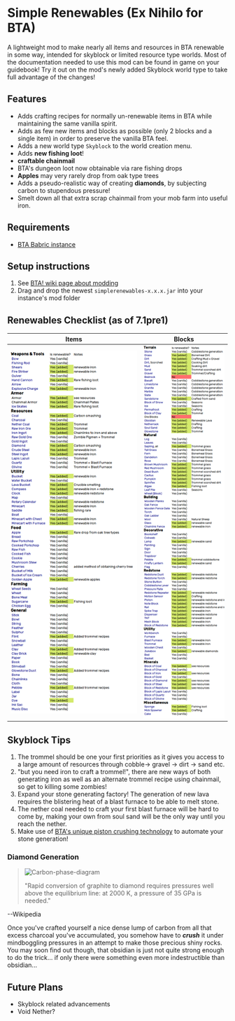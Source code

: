 # Simple Renewables (Ex Nihilo for BTA)

A lightweight mod to make nearly all items and resources in BTA renewable in some way, intended for skyblock or limited resource type worlds. Most of the documentation needed to use this mod can be found in game on your guidebook! Try it out on the mod's newly added Skyblock world type to take full advantage of the changes! 

## Features
- Adds crafting recipes for normally un-renewable items in BTA while maintaining the same vanilla spirit. 
- Adds as few new items and blocks as possible (only 2 blocks and a single item) in order to preserve the vanilla BTA feel.
- Adds a new world type `Skyblock` to the world creation menu.
- Adds **new fishing loot**!
- **craftable chainmail**
- BTA's dungeon loot now obtainable via rare fishing drops
- **Apples** may very rarely drop from oak type trees
- Adds a pseudo-realistic way of creating **diamonds**, by subjecting carbon to stupendous pressure!
- Smelt down all that extra scrap chainmail from your mob farm into useful iron.

## Requirements
- [BTA Babric instance](https://github.com/Turnip-Labs/babric-instance-repo/releases/)

## Setup instructions
   
1. See [BTA! wiki page about modding](https://bta.miraheze.org/wiki/Modding)
2. Drag and drop the newest `simplerenewables-x.x.x.jar` into your instance's mod folder

## Renewables Checklist (as of 7.1pre1)
   | Items               | Blocks                  |
   |---------------------|-------------------------|
   | ![img.png](img.png) | ![img_1.png](img_1.png) |
   


## Skyblock Tips

1. The trommel should be one your first priorities as it gives you access to a large amount of resources through cobble-> gravel -> dirt -> sand etc.
2. "but you need iron to craft a trommel!", there are new ways of both generating iron as well as an alternate trommel recipe using chainmail, so get to killing some zombies!
3. Expand your stone generating factory! The generation of new lava requires the blistering heat of a blast furnace to be able to melt stone.
4. The nether coal needed to craft your first blast furnace will be hard to come by, making your own from soul sand will be the only way until you reach the nether.
5. Make use of [BTA's unique piston crushing technology](https://bta.miraheze.org/wiki/Advanced_Mechanics) to automate your stone generation!
### Diamond Generation
> ![Carbon-phase-diagram](https://upload.wikimedia.org/wikipedia/commons/e/e0/Carbon-phase-diagramp.svg)
> 
>"Rapid conversion of graphite to diamond requires pressures well above the equilibrium line: at 2000 K, a pressure of 35 GPa is needed."

--Wikipedia

Once you've crafted yourself a nice dense lump of carbon from all that excess charcoal you've accumulated, you somehow have to **_crush_** it under mindboggling pressures in an attempt to make those precious shiny rocks. You may soon find out though, that obsidian is just not quite strong enough to do the trick... if only there were something even more indestructible than obsidian...

## Future Plans
- Skyblock related advancements
- Void Nether?
